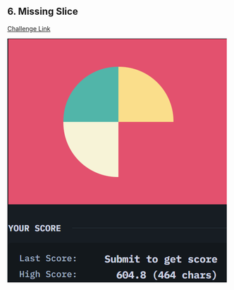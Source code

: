## 6. Missing Slice  
[Challenge Link](https://cssbattle.dev/play/6)  

![Question](../images/6.png)